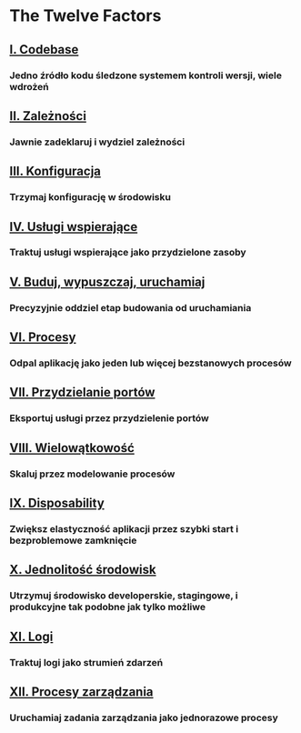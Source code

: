 The Twelve Factors
==================

## [I. Codebase](./codebase)
### Jedno źródło kodu śledzone systemem kontroli wersji, wiele wdrożeń

## [II. Zależności](./dependencies)
### Jawnie zadeklaruj i wydziel zależności

## [III. Konfiguracja](./config)
### Trzymaj konfigurację w środowisku

## [IV. Usługi wspierające](./backing-services)
### Traktuj usługi wspierające jako przydzielone zasoby

## [V. Buduj, wypuszczaj, uruchamiaj](./build-release-run)
### Precyzyjnie oddziel etap budowania od uruchamiania

## [VI. Procesy](./processes)
### Odpal aplikację jako jeden lub więcej bezstanowych procesów

## [VII. Przydzielanie portów](./port-binding)
### Eksportuj usługi przez przydzielenie portów

## [VIII. Wielowątkowość](./concurrency)
### Skaluj przez modelowanie procesów

## [IX. Disposability](./disposability)
### Zwiększ elastyczność aplikacji przez szybki start i bezproblemowe zamknięcie

## [X. Jednolitość środowisk](./dev-prod-parity)
### Utrzymuj środowisko developerskie, stagingowe, i produkcyjne tak podobne jak tylko możliwe

## [XI. Logi](./logs)
### Traktuj logi jako strumień zdarzeń

## [XII. Procesy zarządzania](./admin-processes)
### Uruchamiaj zadania zarządzania jako jednorazowe procesy
